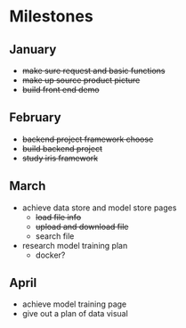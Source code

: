 # Milestones

## January

- ~~make sure request and basic functions~~
- ~~make up source product picture~~
- ~~build front end demo~~

## February

- ~~backend project framework choose~~
- ~~build backend project~~
- ~~study iris framework~~

## March

- achieve data store and model store pages
  - ~~load file info~~
  - ~~upload and download file~~
  - search file
- research model training plan
  - docker?

## April
- achieve model training page
- give out a plan of data visual
